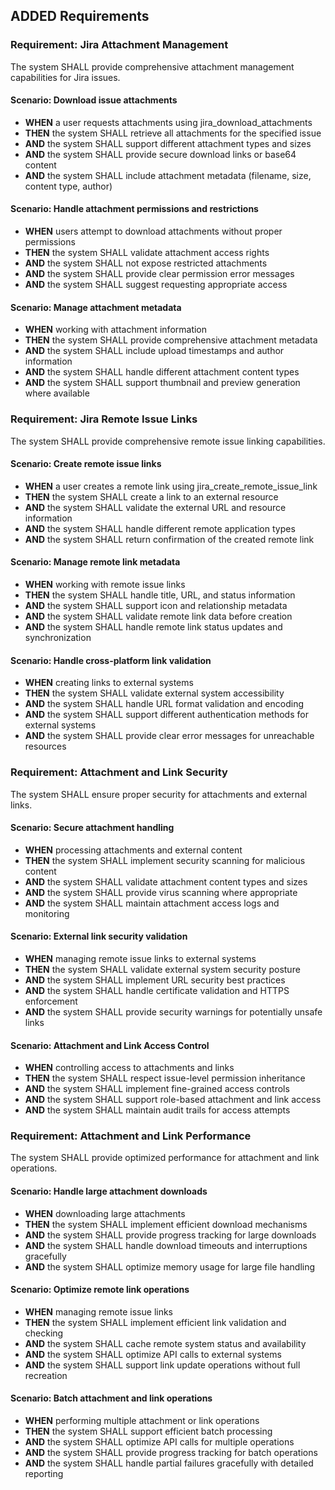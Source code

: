 ## ADDED Requirements

### Requirement: Jira Attachment Management
The system SHALL provide comprehensive attachment management capabilities for Jira issues.

#### Scenario: Download issue attachments
- **WHEN** a user requests attachments using jira_download_attachments
- **THEN** the system SHALL retrieve all attachments for the specified issue
- **AND** the system SHALL support different attachment types and sizes
- **AND** the system SHALL provide secure download links or base64 content
- **AND** the system SHALL include attachment metadata (filename, size, content type, author)

#### Scenario: Handle attachment permissions and restrictions
- **WHEN** users attempt to download attachments without proper permissions
- **THEN** the system SHALL validate attachment access rights
- **AND** the system SHALL not expose restricted attachments
- **AND** the system SHALL provide clear permission error messages
- **AND** the system SHALL suggest requesting appropriate access

#### Scenario: Manage attachment metadata
- **WHEN** working with attachment information
- **THEN** the system SHALL provide comprehensive attachment metadata
- **AND** the system SHALL include upload timestamps and author information
- **AND** the system SHALL handle different attachment content types
- **AND** the system SHALL support thumbnail and preview generation where available

### Requirement: Jira Remote Issue Links
The system SHALL provide comprehensive remote issue linking capabilities.

#### Scenario: Create remote issue links
- **WHEN** a user creates a remote link using jira_create_remote_issue_link
- **THEN** the system SHALL create a link to an external resource
- **AND** the system SHALL validate the external URL and resource information
- **AND** the system SHALL handle different remote application types
- **AND** the system SHALL return confirmation of the created remote link

#### Scenario: Manage remote link metadata
- **WHEN** working with remote issue links
- **THEN** the system SHALL handle title, URL, and status information
- **AND** the system SHALL support icon and relationship metadata
- **AND** the system SHALL validate remote link data before creation
- **AND** the system SHALL handle remote link status updates and synchronization

#### Scenario: Handle cross-platform link validation
- **WHEN** creating links to external systems
- **THEN** the system SHALL validate external system accessibility
- **AND** the system SHALL handle URL format validation and encoding
- **AND** the system SHALL support different authentication methods for external systems
- **AND** the system SHALL provide clear error messages for unreachable resources

### Requirement: Attachment and Link Security
The system SHALL ensure proper security for attachments and external links.

#### Scenario: Secure attachment handling
- **WHEN** processing attachments and external content
- **THEN** the system SHALL implement security scanning for malicious content
- **AND** the system SHALL validate attachment content types and sizes
- **AND** the system SHALL provide virus scanning where appropriate
- **AND** the system SHALL maintain attachment access logs and monitoring

#### Scenario: External link security validation
- **WHEN** managing remote issue links to external systems
- **THEN** the system SHALL validate external system security posture
- **AND** the system SHALL implement URL security best practices
- **AND** the system SHALL handle certificate validation and HTTPS enforcement
- **AND** the system SHALL provide security warnings for potentially unsafe links

#### Scenario: Attachment and Link Access Control
- **WHEN** controlling access to attachments and links
- **THEN** the system SHALL respect issue-level permission inheritance
- **AND** the system SHALL implement fine-grained access controls
- **AND** the system SHALL support role-based attachment and link access
- **AND** the system SHALL maintain audit trails for access attempts

### Requirement: Attachment and Link Performance
The system SHALL provide optimized performance for attachment and link operations.

#### Scenario: Handle large attachment downloads
- **WHEN** downloading large attachments
- **THEN** the system SHALL implement efficient download mechanisms
- **AND** the system SHALL provide progress tracking for large downloads
- **AND** the system SHALL handle download timeouts and interruptions gracefully
- **AND** the system SHALL optimize memory usage for large file handling

#### Scenario: Optimize remote link operations
- **WHEN** managing remote issue links
- **THEN** the system SHALL implement efficient link validation and checking
- **AND** the system SHALL cache remote system status and availability
- **AND** the system SHALL optimize API calls to external systems
- **AND** the system SHALL support link update operations without full recreation

#### Scenario: Batch attachment and link operations
- **WHEN** performing multiple attachment or link operations
- **THEN** the system SHALL support efficient batch processing
- **AND** the system SHALL optimize API calls for multiple operations
- **AND** the system SHALL provide progress tracking for batch operations
- **AND** the system SHALL handle partial failures gracefully with detailed reporting